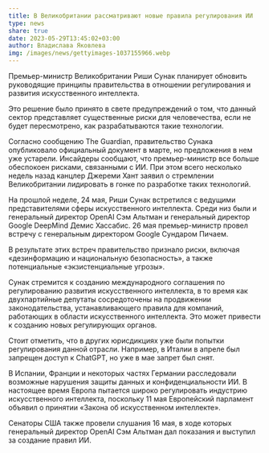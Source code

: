 ```yaml
---
title: В Великобритании рассматривают новые правила регулирования ИИ
type: news
share: true
date: 2023-05-29T13:45:02+03:00
author: Владислава Яковлева
img: /images/news/gettyimages-1037155966.webp
---
```

Премьер-министр Великобритании Риши Сунак планирует обновить руководящие принципы правительства в отношении регулирования и развития искусственного интеллекта.

Это решение было принято в свете предупреждений о том, что данный сектор представляет существенные риски для человечества, если не будет пересмотрено, как разрабатываются такие технологии.

Согласно сообщению The Guardian, правительство Сунака опубликовало официальный документ в марте, но предложения в нем уже устарели. Инсайдеры сообщают, что премьер-министр все больше обеспокоен рисками, связанными с ИИ. При этом всего несколько недель назад канцлер Джереми Хант заявил о стремлении Великобритании лидировать в гонке по разработке таких технологий.

На прошлой неделе, 24 мая, Риши Сунак встретился с ведущими представителями сферы искусственного интеллекта. Среди низ были и генеральный директор OpenAI Сэм Альтман и генеральный директор Google DeepMind Демис Хассабис. 26 мая премьер-министр провел встречу с генеральным директором Google Сундаром Пичаем.

В результате этих встреч правительство признало риски, включая «дезинформацию и национальную безопасность», а также потенциальные «экзистенциальные угрозы».

Сунак стремится к созданию международного соглашения по регулированию развития искусственного интеллекта, в то время как двухпартийные депутаты сосредоточены на продвижении законодательства, устанавливающего правила для компаний, работающих в области искусственного интеллекта. Это может привести к созданию новых регулирующих органов.

Стоит отметить, что в других юрисдикциях уже были попытки регулирования данной отрасли. Например, в Италии в апреле был запрещен доступ к ChatGPT, но уже в мае запрет был снят.

В Испании, Франции ​​и некоторых частях Германии расследовали возможные нарушения защиты данных и конфиденциальности ИИ. В настоящее время Европа пытается широко регулировать индустрию искусственного интеллекта, поскольку 11 мая Европейский парламент объявил о принятии «Закона об искусственном интеллекте».

Сенаторы США также провели слушания 16 мая, в ходе которых генеральный директор OpenAI Сэм Альтман дал показания и выступил за создание правил ИИ.